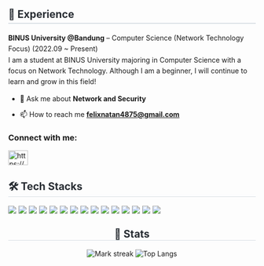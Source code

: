 <!-- Experience -->
<div style="flex: 1; min-width: 300px; text-align: left;">
  <h2 style="border-bottom: 2px solid #d8dee4; color: #282d33; padding-bottom: 5px;">🔭 Experience</h2>
  <ul style="list-style: none; padding: 0; margin: 10px 0; line-height: 1.6;">
    <li><strong>BINUS University @Bandung</strong> – Computer Science (Network Technology Focus) (2022.09 ~ Present)</li>
    I am a student at BINUS University majoring in Computer Science with a focus on Network Technology. Although I am a beginner, I will continue to learn and grow in this field!
  </ul>
</div>


- 💬 Ask me about **Network and Security**

- 📫 How to reach me **felixnatan4875@gmail.com**

<h3 align="left">Connect with me:</h3>
<p align="left">
<a href="https://linkedin.com/in/https://www.linkedin.com/in/felix-natan-452b7b310/" target="blank"><img align="center" src="https://raw.githubusercontent.com/rahuldkjain/github-profile-readme-generator/master/src/images/icons/Social/linked-in-alt.svg" alt="https://www.linkedin.com/in/felix-natan-452b7b310/" height="30" width="40" /></a>
</p>

<!-- Tech Stacks -->
<div style="flex: 1; min-width: 300px; text-align: left;">
  <h2 style="border-bottom: 1px solid #d8dee4; color: #282d33;"> 🛠️ Tech Stacks </h2>
  <div style="display: flex; flex-wrap: wrap; gap: 5px;">
    <img src="https://img.shields.io/badge/Go-00ADD8?style=for-the-badge&logo=go&logoColor=white">
    <img src="https://img.shields.io/badge/Linux-FCC624?style=for-the-badge&logo=linux&logoColor=black">
    <img src="https://img.shields.io/badge/Figma-F24E1E?style=for-the-badge&logo=figma&logoColor=white">
    <img src="https://img.shields.io/badge/FFmpeg-007808?style=for-the-badge&logo=ffmpeg&logoColor=white">
    <img src="https://img.shields.io/badge/Terraform-7B42BC?style=for-the-badge&logo=terraform&logoColor=white">
    <img src="https://img.shields.io/badge/Node.js-339933?style=for-the-badge&logo=node.js&logoColor=white">
    <img src="https://img.shields.io/badge/NestJS-E0234E?style=for-the-badge&logo=nestjs&logoColor=white">
    <img src="https://img.shields.io/badge/Java-ED8B00?style=for-the-badge&logo=openjdk&logoColor=white">
    <img src="https://img.shields.io/badge/Python-3776AB?style=for-the-badge&logo=python&logoColor=white">
    <img src="https://img.shields.io/badge/Azure-0078D4?style=for-the-badge&logo=microsoft-azure&logoColor=white">
    <img src="https://img.shields.io/badge/Kubernetes-326CE5?style=for-the-badge&logo=kubernetes&logoColor=white">
    <img src="https://img.shields.io/badge/Docker-2496ED?style=for-the-badge&logo=docker&logoColor=white">
    <img src="https://img.shields.io/badge/Adobe%20Premiere%20Pro-9999FF?style=for-the-badge&logo=adobepremierepro&logoColor=white">
    <img src="https://img.shields.io/badge/Resolume%20Arena-FF4F00?style=for-the-badge&logo=resolume&logoColor=white">
    <img src="https://img.shields.io/badge/Propresenter-0066CC?style=for-the-badge&logo=apple&logoColor=white">
  </div>
</div>


<!-- Stats -->
<div style="text-align: center; margin-top: 20px;">
  <h2 style="border-bottom: 1px solid #d8dee4; color: #282d33;"> 🏅 Stats </h2>
    <img alt="Mark streak" src="https://github-readme-streak-stats-five-roan.vercel.app?user=FelixNatan4875&theme=dark"></td><td width="20%" align="center">
  <img src="https://github-readme-stats.vercel.app/api/top-langs/?username=FelixNatan4875&layout=compact&bg_color=180,00000000,&title_color=000000&text_color=000000" alt="Top Langs" />
</div
